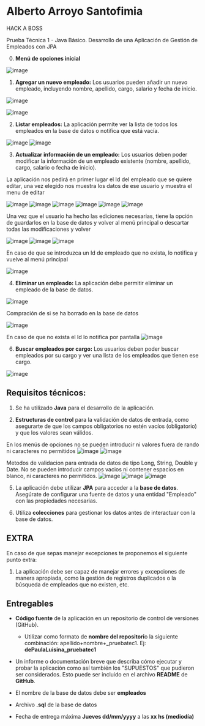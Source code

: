# Alberto Arroyo Santofimia

HACK A BOSS

Prueba Técnica 1 - Java Básico. Desarrollo de una Aplicación de Gestión de Empleados con JPA


0. **Menú de opciones inicial**

![image](https://github.com/user-attachments/assets/c5d438b0-a0cd-4e8b-9711-a58e9e784dfb)

1. **Agregar un nuevo empleado:** Los usuarios pueden añadir un nuevo empleado, incluyendo nombre, apellido, cargo, salario y fecha de inicio.

![image](https://github.com/user-attachments/assets/db8e1385-dbce-4a8f-b73e-ab7e079c48dc)

![image](https://github.com/user-attachments/assets/3d4a4f63-2964-4092-8f7d-5ecee12e0f0d)

 
2. **Listar empleados:** La aplicación permite ver la lista de todos los empleados en la base de datos o notifica que está vacía.

![image](https://github.com/user-attachments/assets/dfbeb56e-b4e6-4178-a597-d6b59384c341)
![image](https://github.com/user-attachments/assets/0f5f4a4b-6f59-4993-a902-3b15554819aa)

    
3. **Actualizar información de un empleado:** Los usuarios deben poder modificar la información de un empleado existente (nombre, apellido, cargo, salario o fecha de inicio).

La aplicación nos pedirá en primer lugar el Id del empleado que se quiere editar, una vez elegido nos muestra los datos de ese usuario y muestra el menu de editar

![image](https://github.com/user-attachments/assets/e9deab9c-f7c6-4513-895d-59cff2e0de73)
![image](https://github.com/user-attachments/assets/de230cab-887f-4b5d-a555-d9f64d6621d1)
![image](https://github.com/user-attachments/assets/b1095dfb-f5a1-4d56-bc65-c0ba860ec517)
![image](https://github.com/user-attachments/assets/92aae99e-2105-4f5d-8c02-bb2073dd7ba0)
![image](https://github.com/user-attachments/assets/bc5fe31e-8f13-49a8-8d38-b1a4f582aac3)
![image](https://github.com/user-attachments/assets/df9a3d87-06e7-40fb-9ccf-39e94a189e51)

Una vez que el usuario ha hecho las ediciones necesarias, tiene la opción de guardarlos en la base de datos y volver al menú principal o descartar todas las modificaciones y volver

![image](https://github.com/user-attachments/assets/0410d98d-76be-46a6-994f-0f06ef9bb8c5)
![image](https://github.com/user-attachments/assets/f2cf41ae-f419-4711-8473-4d09a3d541a7)
![image](https://github.com/user-attachments/assets/f3480132-2907-423b-9347-60488a31c37c)


En caso de que se introduzca un Id de empleado que no exista, lo notifica y vuelve al menú principal

![image](https://github.com/user-attachments/assets/f78292ec-2b7a-4ded-bf08-71f166b6a52d)

    
4. **Eliminar un empleado:** La aplicación debe permitir eliminar un empleado de la base de datos.

![image](https://github.com/user-attachments/assets/91d228fb-4b4d-4fc4-8dc7-d22eb4bb42fb)

Compración de si se ha borrado en la base de datos

![image](https://github.com/user-attachments/assets/0f166409-65a5-4759-9fb6-842e9ec09a51)


En caso de que no exista el Id lo notifica por pantalla
![image](https://github.com/user-attachments/assets/204e8f50-beea-457d-a04d-4de66c5ec394)

6. **Buscar empleados por cargo:** Los usuarios deben poder buscar empleados por su cargo y ver una lista de los empleados que tienen ese cargo.

![image](https://github.com/user-attachments/assets/d085784e-67aa-48fa-b8a1-ff5e573daee4)
    
## **Requisitos técnicos:**

1. Se ha utilizado **Java** para el desarrollo de la aplicación.
    
3. **Estructuras de control** para la validación de datos de entrada, como asegurarte de que los campos obligatorios no estén vacíos (obligatorio) y que los valores sean válidos.

En los menús de opciones no se pueden introducir ni valores fuera de rando ni caracteres no permitidos
![image](https://github.com/user-attachments/assets/9baee02a-fade-424d-8ba0-eeaeab9fc7aa)
![image](https://github.com/user-attachments/assets/932b692e-b1be-417a-a552-b1b523a14110)


Metodos de validacion para entrada de datos de tipo Long, String, Double y Date. No se pueden introducir campos vacios ni contener espacios en blanco, ni caracteres no permitidos.
![image](https://github.com/user-attachments/assets/35aaab29-55ef-4bd8-8405-c98382e55ab4)
![image](https://github.com/user-attachments/assets/580e19d5-75fb-4df3-baf7-be53981c3f43)
![image](https://github.com/user-attachments/assets/b578eeec-6575-4fc3-bf17-164591deaa73)


    
5. La aplicación debe utilizar **JPA** para acceder a la **base de datos**. Asegúrate de configurar una fuente de datos y una entidad "Empleado" con las propiedades necesarias.
    
6. Utiliza **colecciones** para gestionar los datos antes de interactuar con la base de datos.
    

## **EXTRA**

En caso de que sepas manejar excepciones te proponemos el siguiente punto extra:

1. La aplicación debe ser capaz de manejar errores y excepciones de manera apropiada, como la gestión de registros duplicados o la búsqueda de empleados que no existen, etc.
    

## **Entregables**

- **Código fuente** de la aplicación en un repositorio de control de versiones (GitHub).
    
    - Utilizar como formato de **nombre del repositori**o la siguiente combinación: apellido+nombre+_pruebatec1. Ej: **dePaulaLuisina_pruebatec1**
        
- Un informe o documentación breve que describa cómo ejecutar y probar la aplicación como así también los "SUPUESTOS" que pudieron ser considerados. Esto puede ser incluido en el archivo **README** de **GitHub**.
    
- El nombre de la base de datos debe ser **empleados**
    
- Archivo **.sql** de la base de datos
    
- Fecha de entrega máxima **Jueves dd/mm/yyyy** a las **xx hs (mediodía)**
